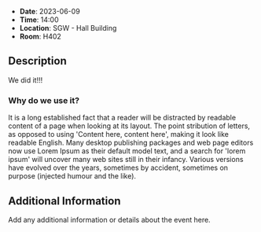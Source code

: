 ﻿---
name: "Test3" 
date: "2023-06-09"
location: "SGW"
time: "21:51"
description: This is a short description of the event. Press likeif you likey
price: 10
image: "/uploads/Test3.jpg"
organizer: Alexandre Fontaine
eventType: "Test"
sponsors: ["Sponsors "]
tags: ""
---

- **Date**: 2023-06-09
- **Time**: 14:00
- **Location**: SGW - Hall Building 
- **Room**: H402

## Description

We did it!!!

### Why do we use it?
It is a long established fact that a reader will be distracted by
 readable content of a page when looking at its layout. The point
stribution of letters, as opposed to using 'Content here, content here', making it look like readable English. Many desktop publishing packages and web page editors now use Lorem Ipsum as their default model text, and a search for 'lorem ipsum' will uncover many web sites still in their infancy. Various versions have evolved over the years, sometimes by accident, sometimes on purpose (injected humour and the like).

## Additional Information

Add any additional information or details about the event here.